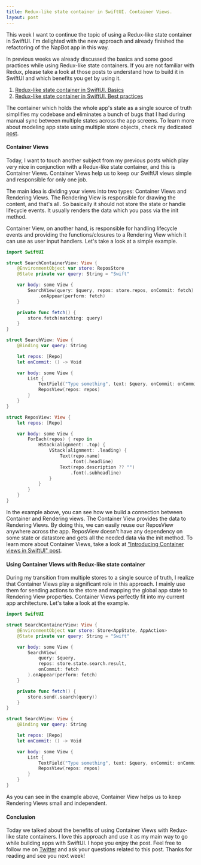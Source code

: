 ```yaml
---
title: Redux-like state container in SwiftUI. Container Views.
layout: post
---
```


This week I want to continue the topic of using a Redux-like state container in SwiftUI. I'm delighted with the new approach and already finished the refactoring of the NapBot app in this way. 

In previous weeks we already discussed the basics and some good practices while using Redux-like state containers. If you are not familiar with Redux, please take a look at those posts to understand how to build it in SwiftUI and which benefits you get by using it.

1. [Redux-like state container in SwiftUI. Basics](/2019/09/18/redux-like-state-container-in-swiftui/)
2. [Redux-like state container in SwiftUI. Best practices](/2019/09/25/redux-like-state-container-in-swiftui-part2/)

The container which holds the whole app's state as a single source of truth simplifies my codebase and eliminates a bunch of bugs that I had during manual sync between multiple states across the app screens. To learn more about modeling app state using multiple store objects, check my dedicated [post](/2019/07/31/introducing-container-views-in-swiftui/).

#### Container Views
Today, I want to touch another subject from my previous posts which play very nice in conjunction with a Redux-like state container, and this is Container Views. Container Views help us to keep our SwiftUI views simple and responsible for only one job.

The main idea is dividing your views into two types: Container Views and Rendering Views. The Rendering View is responsible for drawing the content, and that's all. So basically it should not store the state or handle lifecycle events. It usually renders the data which you pass via the init method.

Container View, on another hand, is responsible for handling lifecycle events and providing the functions/closures to a Rendering View which it can use as user input handlers. Let's take a look at a simple example.

```swift
import SwiftUI

struct SearchContainerView: View {
    @EnvironmentObject var store: ReposStore
    @State private var query: String = "Swift"

    var body: some View {
        SearchView(query: $query, repos: store.repos, onCommit: fetch)
            .onAppear(perform: fetch)
    }

    private func fetch() {
        store.fetch(matching: query)
    }
}

struct SearchView: View {
    @Binding var query: String

    let repos: [Repo]
    let onCommit: () -> Void

    var body: some View {
        List {
            TextField("Type something", text: $query, onCommit: onCommit)
            ReposView(repos: repos)
        }
    }
}

struct ReposView: View {
    let repos: [Repo]

    var body: some View {
        ForEach(repos) { repo in
            HStack(alignment: .top) {
                VStack(alignment: .leading) {
                    Text(repo.name)
                        .font(.headline)
                    Text(repo.description ?? "")
                        .font(.subheadline)
                }
            }
        }
    }
}
```

In the example above, you can see how we build a connection between Container and Rendering views. The Container View provides the data to Rendering Views. By doing this, we can easily reuse our ReposView anywhere across the app. ReposView doesn't have any dependency on some state or datastore and gets all the needed data via the init method. To learn more about Container Views, take a look at ["Introducing Container views in SwiftUI" post](/2019/07/31/introducing-container-views-in-swiftui/).

#### Using Container Views with Redux-like state container
During my transition from multiple stores to a single source of truth, I realize that Container Views play a significant role in this approach. I mainly use them for sending actions to the store and mapping the global app state to Rendering View properties. Container Views perfectly fit into my current app architecture. Let's take a look at the example.

```swift
import SwiftUI

struct SearchContainerView: View {
    @EnvironmentObject var store: Store<AppState, AppAction>
    @State private var query: String = "Swift"

    var body: some View {
        SearchView(
            query: $query,
            repos: store.state.search.result,
            onCommit: fetch
        ).onAppear(perform: fetch)
    }

    private func fetch() {
        store.send(.search(query))
    }
}

struct SearchView: View {
    @Binding var query: String

    let repos: [Repo]
    let onCommit: () -> Void

    var body: some View {
        List {
            TextField("Type something", text: $query, onCommit: onCommit)
            ReposView(repos: repos)
        }
    }
}
```

As you can see in the example above, Container View helps us to keep Rendering Views small and independent.

#### Conclusion
Today we talked about the benefits of using Container Views with Redux-like state containers. I love this approach and use it as my main way to go while building apps with SwiftUI. I hope you enjoy the post. Feel free to follow me on [Twitter](https://twitter.com/mecid) and ask your questions related to this post. Thanks for reading and see you next week! 



